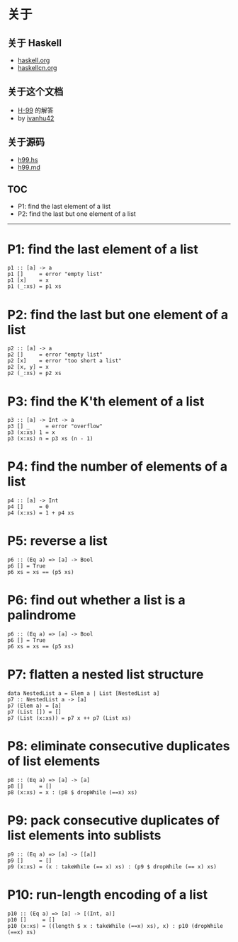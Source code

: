 # 关于
##  关于 Haskell
- [haskell.org](https://www.haskell.org/)
- [haskellcn.org](http://a.haskellcn.org/) 

## 关于这个文档
- [H-99](https://wiki.haskell.org/H-99:_Ninety-Nine_Haskell_Problems) 的解答
- by [ivanhu42](https://github.com/ivanhu42)

## 关于源码
- [h99.hs](https://github.com/ivanhu42/p/blob/master/learn-haskell/h99/h99.hs)
- [h99.md](https://github.com/ivanhu42/p/blob/master/learn-haskell/h99/h99.md)

## TOC
- P1: find the last element of a list
- P2: find the last but one element of a list

---

# P1: find the last element of a list
```
p1 :: [a] -> a
p1 []     = error "empty list"
p1 [x]    = x
p1 (_:xs) = p1 xs
```

# P2: find the last but one element of a list
```
p2 :: [a] -> a
p2 []     = error "empty list"
p2 [x]    = error "too short a list"
p2 [x, y] = x
p2 (_:xs) = p2 xs
```

# P3: find the K'th element of a list
```
p3 :: [a] -> Int -> a
p3 [] _     = error "overflow"
p3 (x:xs) 1 = x
p3 (x:xs) n = p3 xs (n - 1)
```

# P4: find the number of elements of a list
```
p4 :: [a] -> Int
p4 []     = 0
p4 (x:xs) = 1 + p4 xs
```

# P5: reverse a list
```
p6 :: (Eq a) => [a] -> Bool
p6 [] = True
p6 xs = xs == (p5 xs)
```

# P6: find out whether a list is a palindrome
```
p6 :: (Eq a) => [a] -> Bool
p6 [] = True
p6 xs = xs == (p5 xs)
```

# P7: flatten a nested list structure
```
data NestedList a = Elem a | List [NestedList a]
p7 :: NestedList a -> [a]
p7 (Elem a) = [a]
p7 (List []) = []
p7 (List (x:xs)) = p7 x ++ p7 (List xs)
```

# P8: eliminate consecutive duplicates of list elements
```
p8 :: (Eq a) => [a] -> [a]
p8 []     = []
p8 (x:xs) = x : (p8 $ dropWhile (==x) xs)
```

# P9: pack consecutive duplicates of list elements into sublists
```
p9 :: (Eq a) => [a] -> [[a]]
p9 []     = []
p9 (x:xs) = (x : takeWhile (== x) xs) : (p9 $ dropWhile (== x) xs)
```

# P10: run-length encoding of a list
```
p10 :: (Eq a) => [a] -> [(Int, a)]
p10 []     = []
p10 (x:xs) = ((length $ x : takeWhile (==x) xs), x) : p10 (dropWhile (==x) xs)
```
